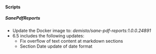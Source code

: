 #### Scripts
##### SanePdfReports
- Update the Docker image to: *demisto/sane-pdf-reports:1.0.0.24891*
- 6.5 includes the following updates:
    - Fix overflow of text content at markdown sections
    - Section Date update of date format